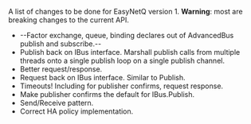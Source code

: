 A list of changes to be done for EasyNetQ version 1. **Warning**: most are breaking changes to the current API.

* --Factor exchange, queue, binding declares out of AdvancedBus publish and subscribe.--
* Publish back on IBus interface. Marshall publish calls from multiple threads onto a single publish loop on a single publish channel.
* Better request/response.
* Request back on IBus interface. Similar to Publish.
* Timeouts! Including for publisher confirms, request response.
* Make publisher confirms the default for IBus.Publish.
* Send/Receive pattern.
* Correct HA policy implementation.